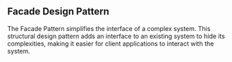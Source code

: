 ## Facade Design Pattern

The Facade Pattern simplifies the interface of a complex system. This structural design pattern adds an interface to an existing system to hide its complexities, making it easier for client applications to interact with the system.

